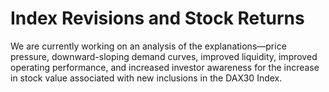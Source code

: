 # Index Revisions and Stock Returns

We are currently working on an analysis of the explanations—price pressure, downward-sloping demand curves, improved liquidity, improved operating performance, 
and increased investor awareness for the increase in stock value associated with new inclusions in the DAX30 Index.
